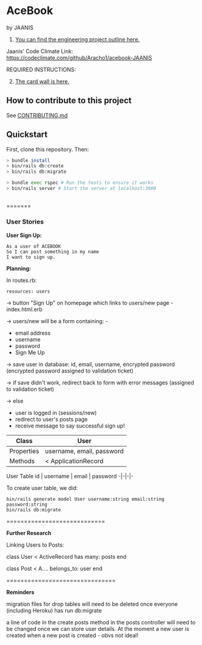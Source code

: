 # AceBook
by JAANIS

1. [You can find the engineering project outline here.](https://github.com/makersacademy/course/tree/master/engineering_projects/rails)

Jaanis' Code Climate Link:
https://codeclimate.com/github/Aracho1/acebook-JAANIS

REQUIRED INSTRUCTIONS:

2. [The card wall is here.](https://trello.com/b/mU9Va6vg/team)

## How to contribute to this project
See [CONTRIBUTING.md](CONTRIBUTING.md)

## Quickstart
First, clone this repository. Then:

```bash
> bundle install
> bin/rails db:create
> bin/rails db:migrate

> bundle exec rspec # Run the tests to ensure it works
> bin/rails server # Start the server at localhost:3000
```
##
=======
### User Stories

**User Sign Up:**
```
As a user of ACEBOOK
So I can post something in my name
I want to sign up.
```
**Planning:**

In routes.rb:
```
resources: users
```

-> button "Sign Up" on homepage which links to users/new page - index.html.erb

-> users/new will be a form containing: -
  - email address
  - username
  - password
  - Sign Me Up

-> save user in database: id, email, username, encrypted password (encrypted password assigned to validation ticket)

-> if save didn't work, redirect back to form with error messages (assigned to validation ticket)

-> else
  - user is logged in (sessions/new)
  - redirect to user's posts page
  - receive message to say successful sign up!

| Class | User |
----|----
| Properties | username, email, password |
| Methods | < ApplicationRecord |

User Table
id | username | email | password
-|-|-|-

To create user table, we did:
```
bin/rails generate model User username:string email:string password:string
bin/rails db:migrate
```
============================

**Further Research**

Linking Users to Posts:

class User < ActiveRecord
  has many: posts
end

class Post < A....
  belongs_to: user
end

===============================

**Reminders**

migration files for drop tables will need to be deleted once everyone (including Heroku) has run db:migrate

a line of code in the create posts method in the posts controller will need to be changed once we can store user details. At the moment a new user is created when a new post is created - obvs not ideal!



